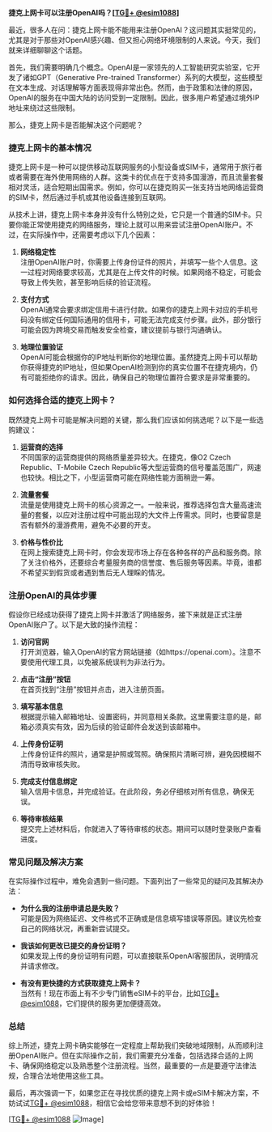 **捷克上网卡可以注册OpenAI吗？[[TG💪+ @esim1088](https://t.me/s/esim1088)]**

最近，很多人在问：捷克上网卡能不能用来注册OpenAI？这问题其实挺常见的，尤其是对于那些对OpenAI感兴趣、但又担心网络环境限制的人来说。今天，我们就来详细聊聊这个话题。

首先，我们需要明确几个概念。OpenAI是一家领先的人工智能研究实验室，它开发了诸如GPT（Generative Pre-trained Transformer）系列的大模型，这些模型在文本生成、对话理解等方面表现得非常出色。然而，由于政策和法律的原因，OpenAI的服务在中国大陆的访问受到一定限制。因此，很多用户希望通过境外IP地址来绕过这些限制。

那么，捷克上网卡是否能解决这个问题呢？

### **捷克上网卡的基本情况**

捷克上网卡是一种可以提供移动互联网服务的小型设备或SIM卡，通常用于旅行者或者需要在海外使用网络的人群。这类卡的优点在于支持多国漫游，而且流量套餐相对灵活，适合短期出国需求。例如，你可以在捷克购买一张支持当地网络运营商的SIM卡，然后通过手机或其他设备连接到互联网。

从技术上讲，捷克上网卡本身并没有什么特别之处，它只是一个普通的SIM卡。只要你能正常使用捷克的网络服务，理论上就可以用来尝试注册OpenAI账户。不过，在实际操作中，还需要考虑以下几个因素：

1. **网络稳定性**  
   注册OpenAI账户时，你需要上传身份证件的照片，并填写一些个人信息。这一过程对网络要求较高，尤其是在上传文件的时候。如果网络不稳定，可能会导致上传失败，甚至影响后续的验证流程。

2. **支付方式**  
   OpenAI通常会要求绑定信用卡进行付款。如果你的捷克上网卡对应的手机号码没有绑定任何国际通用的信用卡，可能无法完成支付步骤。此外，部分银行可能会因为跨境交易而触发安全检查，建议提前与银行沟通确认。

3. **地理位置验证**  
   OpenAI可能会根据你的IP地址判断你的地理位置。虽然捷克上网卡可以帮助你获得捷克的IP地址，但如果OpenAI检测到你的真实位置不在捷克境内，仍有可能拒绝你的请求。因此，确保自己的物理位置符合要求是非常重要的。

### **如何选择合适的捷克上网卡？**

既然捷克上网卡可能是解决问题的关键，那么我们应该如何挑选呢？以下是一些选购建议：

1. **运营商的选择**  
   不同国家的运营商提供的网络质量差异较大。在捷克，像O2 Czech Republic、T-Mobile Czech Republic等大型运营商的信号覆盖范围广，网速也较快。相比之下，小型运营商可能在网络性能方面稍逊一筹。

2. **流量套餐**  
   流量是使用捷克上网卡的核心资源之一。一般来说，推荐选择包含大量高速流量的套餐，以应对注册过程中可能出现的大文件上传需求。同时，也要留意是否有额外的漫游费用，避免不必要的开支。

3. **价格与性价比**  
   在网上搜索捷克上网卡时，你会发现市场上存在各种各样的产品和服务商。除了关注价格外，还要综合考量服务商的信誉度、售后服务等因素。毕竟，谁都不希望买到假货或者遇到售后无人理睬的情况。

### **注册OpenAI的具体步骤**

假设你已经成功获得了捷克上网卡并激活了网络服务，接下来就是正式注册OpenAI账户了。以下是大致的操作流程：

1. **访问官网**  
   打开浏览器，输入OpenAI的官方网站链接（如https://openai.com）。注意不要使用代理工具，以免被系统误判为非法行为。

2. **点击“注册”按钮**  
   在首页找到“注册”按钮并点击，进入注册页面。

3. **填写基本信息**  
   根据提示输入邮箱地址、设置密码，并同意相关条款。这里需要注意的是，邮箱必须真实有效，因为后续的验证邮件会发送到该邮箱中。

4. **上传身份证明**  
   上传身份证件的照片，通常是护照或驾照。确保照片清晰可辨，避免因模糊不清而导致审核失败。

5. **完成支付信息绑定**  
   输入信用卡信息，并完成验证。在此阶段，务必仔细核对所有信息，确保无误。

6. **等待审核结果**  
   提交完上述材料后，你就进入了等待审核的状态。期间可以随时登录账户查看进度。

### **常见问题及解决方案**

在实际操作过程中，难免会遇到一些问题。下面列出了一些常见的疑问及其解决办法：

- **为什么我的注册申请总是失败？**  
  可能是因为网络延迟、文件格式不正确或是信息填写错误等原因。建议先检查自己的网络状况，再重新尝试提交。

- **我该如何更改已提交的身份证明？**  
  如果发现上传的身份证明有问题，可以直接联系OpenAI客服团队，说明情况并请求修改。

- **有没有更快捷的方式获取捷克上网卡？**  
  当然有！现在市面上有不少专门销售eSIM卡的平台，比如[TG💪+ @esim1088](https://t.me/s/esim1088)，它们提供的服务更加便捷高效。

### **总结**

综上所述，捷克上网卡确实能够在一定程度上帮助我们突破地域限制，从而顺利注册OpenAI账户。但在实际操作之前，我们需要充分准备，包括选择合适的上网卡、确保网络稳定以及熟悉整个注册流程。当然，最重要的一点是要遵守法律法规，合理合法地使用这些工具。

最后，再次强调一下，如果您正在寻找优质的捷克上网卡或eSIM卡解决方案，不妨试试[TG💪+ @esim1088](https://t.me/s/esim1088)，相信它会给您带来意想不到的好体验！

[[TG💪+ @esim1088](https://t.me/s/esim1088) ![Image](https://i.postimg.cc/4NQfJmqS/Snipaste-2025-05-13-00-14-12.png)]